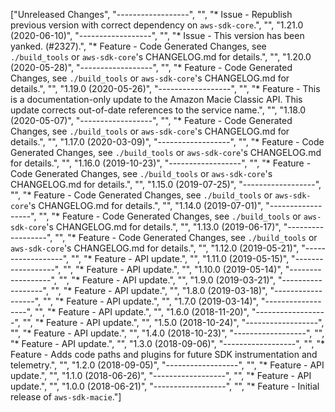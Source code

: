 ["Unreleased Changes", "------------------", "", "* Issue - Republish previous version with correct dependency on `aws-sdk-core`.", "", "1.21.0 (2020-06-10)", "------------------", "", "* Issue - This version has been yanked. (#2327).", "* Feature - Code Generated Changes, see `./build_tools` or `aws-sdk-core`'s CHANGELOG.md for details.", "", "1.20.0 (2020-05-28)", "------------------", "", "* Feature - Code Generated Changes, see `./build_tools` or `aws-sdk-core`'s CHANGELOG.md for details.", "", "1.19.0 (2020-05-26)", "------------------", "", "* Feature - This is a documentation-only update to the Amazon Macie Classic API. This update corrects out-of-date references to the service name.", "", "1.18.0 (2020-05-07)", "------------------", "", "* Feature - Code Generated Changes, see `./build_tools` or `aws-sdk-core`'s CHANGELOG.md for details.", "", "1.17.0 (2020-03-09)", "------------------", "", "* Feature - Code Generated Changes, see `./build_tools` or `aws-sdk-core`'s CHANGELOG.md for details.", "", "1.16.0 (2019-10-23)", "------------------", "", "* Feature - Code Generated Changes, see `./build_tools` or `aws-sdk-core`'s CHANGELOG.md for details.", "", "1.15.0 (2019-07-25)", "------------------", "", "* Feature - Code Generated Changes, see `./build_tools` or `aws-sdk-core`'s CHANGELOG.md for details.", "", "1.14.0 (2019-07-01)", "------------------", "", "* Feature - Code Generated Changes, see `./build_tools` or `aws-sdk-core`'s CHANGELOG.md for details.", "", "1.13.0 (2019-06-17)", "------------------", "", "* Feature - Code Generated Changes, see `./build_tools` or `aws-sdk-core`'s CHANGELOG.md for details.", "", "1.12.0 (2019-05-21)", "------------------", "", "* Feature - API update.", "", "1.11.0 (2019-05-15)", "------------------", "", "* Feature - API update.", "", "1.10.0 (2019-05-14)", "------------------", "", "* Feature - API update.", "", "1.9.0 (2019-03-21)", "------------------", "", "* Feature - API update.", "", "1.8.0 (2019-03-18)", "------------------", "", "* Feature - API update.", "", "1.7.0 (2019-03-14)", "------------------", "", "* Feature - API update.", "", "1.6.0 (2018-11-20)", "------------------", "", "* Feature - API update.", "", "1.5.0 (2018-10-24)", "------------------", "", "* Feature - API update.", "", "1.4.0 (2018-10-23)", "------------------", "", "* Feature - API update.", "", "1.3.0 (2018-09-06)", "------------------", "", "* Feature - Adds code paths and plugins for future SDK instrumentation and telemetry.", "", "1.2.0 (2018-09-05)", "------------------", "", "* Feature - API update.", "", "1.1.0 (2018-06-26)", "------------------", "", "* Feature - API update.", "", "1.0.0 (2018-06-21)", "------------------", "", "* Feature - Initial release of `aws-sdk-macie`."]